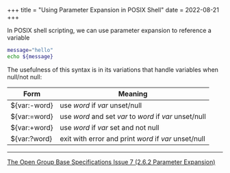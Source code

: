 +++
title = "Using Parameter Expansion in POSIX Shell"
date = 2022-08-21
+++

In POSIX shell scripting, we can use parameter expansion to reference a variable

```sh
message="hello"
echo ${message}
```

The usefulness of this syntax is in its variations that handle variables when null/not null:

| Form         | Meaning                                                |
|--------------|--------------------------------------------------------|
| ${var:-word} | use _word_ if _var_ unset/null                         |
| ${var:=word} | use _word_ and set _var_ to _word_ if _var_ unset/null |
| ${var:+word} | use _word_ if _var_ set and not null                   |
| ${var:?word} | exit with error and print _word_ if _var_ unset/null   |

---
[The Open Group Base Specifications Issue 7 (2.6.2 Parameter Expansion)](https://pubs.opengroup.org/onlinepubs/9699919799/utilities/V3_chap02.html#tag_18_06_02)
